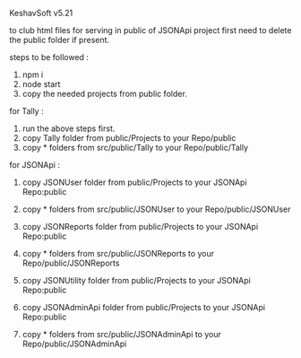 KeshavSoft v5.21

to club html files for serving in public of JSONApi project
first need to delete the public folder if present.

steps to be followed :

1.  npm i
2.  node start
3.  copy the needed projects from public folder.

for Tally :

1.  run the above steps first.
2.  copy Tally folder from public/Projects to your Repo/public
3.  copy * folders from src/public/Tally to your Repo/public/Tally


for JSONApi :

1.  copy JSONUser folder from public/Projects to your JSONApi Repo:public
2.  copy * folders from src/public/JSONUser to your Repo/public/JSONUser

3.  copy JSONReports folder from public/Projects to your JSONApi Repo:public
4.  copy * folders from src/public/JSONReports to your Repo/public/JSONReports

5.  copy JSONUtility folder from public/Projects to your JSONApi Repo:public

6.  copy JSONAdminApi folder from public/Projects to your JSONApi Repo:public
7.  copy * folders from src/public/JSONAdminApi to your Repo/public/JSONAdminApi


